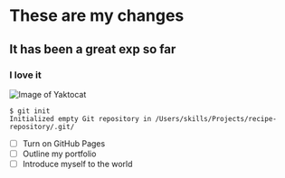 <h1>These are my changes</h1>
<h2>It has been a great exp so far</h2>
<h3>I love it</h3>

![Image of Yaktocat](https://octodex.github.com/images/yaktocat.png)


```
$ git init
Initialized empty Git repository in /Users/skills/Projects/recipe-repository/.git/
```

- [ ] Turn on GitHub Pages
- [ ] Outline my portfolio
- [ ] Introduce myself to the world
